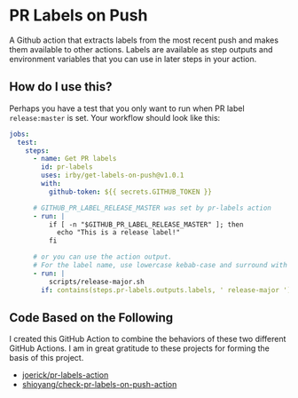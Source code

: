 # PR Labels on Push

A Github action that extracts labels from the most recent push and makes them available to other actions. Labels are available as step outputs and environment variables that you can use in later steps in your action.

## How do I use this?

Perhaps you have a test that you only want to run when PR label `release:master` is set. Your workflow should look like this:

```yaml
jobs:
  test:
    steps:
      - name: Get PR labels
        id: pr-labels
        uses: irby/get-labels-on-push@v1.0.1
        with:
          github-token: ${{ secrets.GITHUB_TOKEN }}

      # GITHUB_PR_LABEL_RELEASE_MASTER was set by pr-labels action
      - run: |
          if [ -n "$GITHUB_PR_LABEL_RELEASE_MASTER" ]; then
            echo "This is a release label!"
          fi

      # or you can use the action output.
      # For the label name, use lowercase kebab-case and surround with spaces
      - run: |
          scripts/release-major.sh
        if: contains(steps.pr-labels.outputs.labels, ' release-major ')
```

## Code Based on the Following

I created this GitHub Action to combine the behaviors of these two different GitHub Actions. I am in great gratitude to these projects for forming the basis of this project.

- [joerick/pr-labels-action](https://github.com/joerick/pr-labels-action)
- [shioyang/check-pr-labels-on-push-action](https://github.com/shioyang/check-pr-labels-on-push-action)
